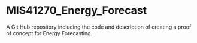 # MIS41270_Energy_Forecast
A Git Hub repository including the code and description of creating a proof of concept for Energy Forecasting.
